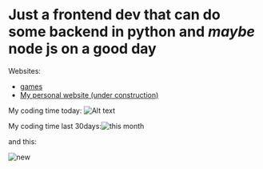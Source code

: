 # Just a frontend dev that can do some backend in python and <i>maybe</i> node js on a good day
Websites:
* [games](https://awsome-webdev.github.io)
* [My personal website (under construction)](https://awsome-webdev.hackclub.app)

My coding time today:
![Alt text](https://waka.hackclub.com/api/badge/U089DDUG03X/interval:today?label=today)

My coding time last 30days:![this month](https://waka.hackclub.com/api/badge/U089DDUG03X/U089DDUG03X/interval:30_days?label=last%2030d)


and this:<br>

![new](https://github-readme-stats.vercel.app/api/wakatime?username=U089DDUG03X&api_domain=waka.hackclub.com&bg_color=1A202C&title_color=2F855A&icon_color=2F855A&text_color=ffffff&custom_title=Wakapi%20Week%20Stats&layout=compact)
